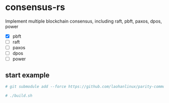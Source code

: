 # consensus-rs
Implement multiple blockchain consensus, including raft, pbft, paxos, dpos, power

- [x] pbft
- [ ] raft
- [ ] paxos
- [ ] dpos
- [ ] power

## start example

``` sh
# git submodule add --force https://github.com/laohanlinux/parity-common.git

# ./build.sh
```
